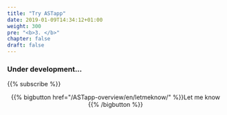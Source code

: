 ```yaml
---
title: "Try ASTapp"
date: 2019-01-09T14:34:12+01:00
weight: 300
pre: "<b>3. </b>"
chapter: false
draft: false
---
```


### <i class="fas fa-hammer"></i> Under development...
{{% subscribe %}}
<div style="text-align:center;">
{{% bigbutton href="/ASTapp-overview/en/letmeknow/" %}}Let me know <i class="far fa-envelope"></i>{{% /bigbutton %}}
</div>